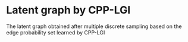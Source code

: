 # Latent graph by CPP-LGI
The latent graph obtained after multiple discrete sampling based on the edge probability set learned by CPP-LGI
